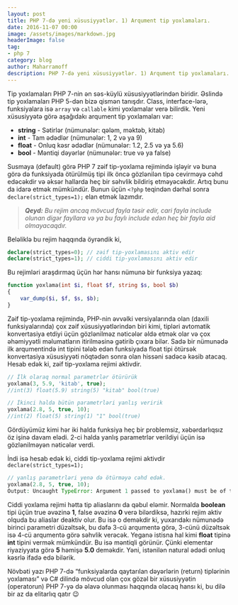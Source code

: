 ```yaml
---
layout: post
title: PHP 7-də yeni xüsusiyyətlər. 1) Arqument tip yoxlamaları.
date: 2016-11-07 00:00
image: /assets/images/markdown.jpg
headerImage: false
tag:
- php 7
category: blog
author: Maharramoff
description: PHP 7-də yeni xüsusiyyətlər. 1) Arqument tip yoxlamaları.
---
```


Tip yoxlamaları PHP 7-nin ən səs-küylü xüsusiyyətlərindən biridir. Əslində tip yoxlamaları PHP 5-dən bizə qismən tanışdır. Class, interface-lərə, funksiyalara isə `array` və `callable` kimi yoxlamalar verə bilirdik. Yeni xüsusiyyətə görə aşağıdakı arqument tip yoxlamaları var:

*   **string** - Sətirlər (nümunələr: qələm, məktəb, kitab)
*   **int** - Tam ədədlər (nümunələr: 1, 2 və ya 9)
*   **float** - Onluq kəsr ədədlər (nümunələr: 1.2, 2.5 və ya 5.6)
*   **bool** - Məntiqi dəyərlər (nümunələr: true və ya false)

Susmaya (default) görə PHP 7 zəif tip-yoxlama rejimində işləyir və buna görə də funksiyada ötürülmüş tipi ilk öncə gözlənilən tipə cevirməyə cəhd edəcəkdir və əksər hallarda heç bir səhvlik bildiriş etməyəcəkdir. Artıq bunu da idarə etmək mümkündür. Bunun üçün `<?php` teqindən dərhal sonra `declare(strict_types=1);` elan etmək lazımdır.

> ***Qeyd:** Bu rejim ancaq mövcud fayla təsir edir, cari fayla include olunan digər fayllara və ya bu faylı include edən heç bir fayla aid
> olmayacaqdır.*

Beləliklə bu rejim haqqında öyrəndik ki,
```php
declare(strict_types=0); // zəif tip-yoxlamasını aktiv edir
declare(strict_types=1); // ciddi tip-yoxlamasını aktiv edir
```
Bu rejimləri araşdırmaq üçün hər hansı nümunə bir funksiya yazaq:
```php
function yoxlama(int $i, float $f, string $s, bool $b)
{
    var_dump($i, $f, $s, $b);
}
```
Zəif tip\-yoxlama rejimində, PHP\-nin əvvəlki versiyalarında olan (daxili funksiyalarında) çox zəif xüsusiyyətlərindən biri kimi, tipləri avtomatik konvertasiya etdiyi üçün gözlənilməz nəticələr əldə etmək olar və çox əhəmiyyətli məlumatların itirilməsinə gətirib çıxara bilər. Sadə bir nümunədə ilk arqumentində int tipini tələb edən funksiyada float tipi ötürsək konvertasiya xüsusiyyəti nöqtədən sonra olan hissəni sadəcə kəsib atacaq. Hesab edək ki, zəif tip\-yoxlama rejimi aktivdir.
```php
// İlk olaraq normal parametrlər ötürürük
yoxlama(3, 5.9, 'kitab', true); 
//int(3) float(5.9) string(5) "kitab" bool(true)

// İkinci halda bütün parametrləri yanlış veririk
yoxlama(2.8, 5, true, 10); 
//int(2) float(5) string(1) "1" bool(true)
```
Gördüyümüz kimi hər iki halda funksiya heç bir problemsiz, xəbərdarlıqsız öz işinə davam elədi. 2-ci halda yanlış parametrlər verildiyi üçün isə gözlənilməyən nəticələr verdi.

İndi isə hesab edək ki, ciddi tip-yoxlama rejimi aktivdir `declare(strict_types=1);`
```php
// yanlış parametrləri yenə də ötürməyə cəhd edək.
yoxlama(2.8, 5, true, 10);
Output: Uncaught TypeError: Argument 1 passed to yoxlama() must be of the type integer, float given, called in ....
```
Ciddi yoxlama rejimi hətta tip aliaslarını da qəbul eləmir. Normalda **boolean** tipi üçün true əvəzinə **1**, false əvəzinə **0** verə bilərdiksə, hazırki rejim aktiv olquda bu aliaslar deaktiv olur. Bu isə o deməkdir ki, yuxarıdakı nümunədə birinci parametri düzəltsək, bu dəfə 3-cü arqumentə görə, 3-cünü düzəltsək isə 4-cü arqumentə görə səhvlik verəcək. Yeganə istisna hal kimi **float** tipinə **int** tipini vermək mümkündür. Bu isə məntiqli görünür. Çünki elementar riyaziyyata görə **5** həmişə **5.0** deməkdir. Yəni, istənilən natural ədədi onluq kəsrlə ifadə edə bilərik. 

Növbəti yazı PHP 7-də “funksiyalarda qaytarılan dəyərlərin (return) tiplərinin yoxlaması” və C# dilində mövcud olan çox gözəl bir xüsusiyyətin (operatorun) PHP 7-yə də əlavə olunması haqqında olacaq hansı ki, bu dilə bir az da elitarlıq qatır 😉
